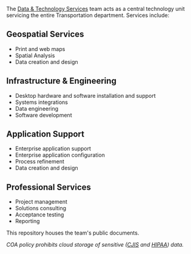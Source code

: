 The [Data & Technology Services](http://transportation.austintexas.io/about/) team acts as a central technology unit servicing the entire Transportation department. Services include:

## Geospatial Services
- Print and web maps
- Spatial Analysis
- Data creation and design

## Infrastructure & Engineering
- Desktop hardware and software installation and support
- Systems integrations
- Data engineering
- Software development

## Application Support
- Enterprise application support
- Enterprise application configuration
- Process refinement
- Data creation and design

## Professional Services
- Project management
- Solutions consulting
- Acceptance testing
- Reporting
 
This repository houses the team's public documents. 
     
_COA policy prohibits cloud storage of sensitive ([CJIS](https://www.fbi.gov/services/cjis/cjis-security-policy-resource-center) and [HIPAA](https://www.hhs.gov/hipaa/for-professionals/security/laws-regulations/index.html)) data._
